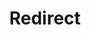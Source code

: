 ﻿---
layout: src/layouts/Redirect.astro
title: Redirect
redirect: https://yamldoc.liuyan.wang/docs/octopus-rest-api/octopus-cli/formatted-output
pubDate:  2023-01-01
navSearch: false
navSitemap: false
navMenu: false
---
